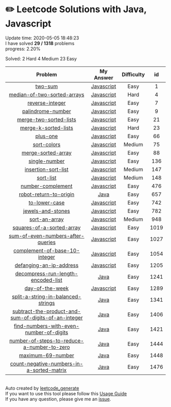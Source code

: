 # :pencil2: Leetcode Solutions with Java, Javascript 
Update time:  2020-05-05 18:48:23 <br>
I have solved **29   /   1318** problems <br>
progress: 2.20% <br>

Solved:
        2 Hard
        4 Medium
        23 Easy

| Problem | My Answer | Difficulty | id |
|:---:|:---:|:---:|:---:|
|[two-sum](https://leetcode.com/problems/two-sum)|[Javascript](https://github.com/LanHao0/leetcode_solution/blob/master/solutions/0001-two-sum/two-sum.js)|Easy|1|
|[median-of-two-sorted-arrays](https://leetcode.com/problems/median-of-two-sorted-arrays)|[Javascript](https://github.com/LanHao0/leetcode_solution/blob/master/solutions/0004-median-of-two-sorted-arrays/median-of-two-sorted-arrays.js)|Hard|4|
|[reverse-integer](https://leetcode.com/problems/reverse-integer)|[Javascript](https://github.com/LanHao0/leetcode_solution/blob/master/solutions/0007-reverse-integer/reverse-integer.js)|Easy|7|
|[palindrome-number](https://leetcode.com/problems/palindrome-number)|[Javascript](https://github.com/LanHao0/leetcode_solution/blob/master/solutions/0009-palindrome-number/palindrome-number.js)|Easy|9|
|[merge-two-sorted-lists](https://leetcode.com/problems/merge-two-sorted-lists)|[Javascript](https://github.com/LanHao0/leetcode_solution/blob/master/solutions/0021-merge-two-sorted-lists/merge-two-sorted-lists.js)|Easy|21|
|[merge-k-sorted-lists](https://leetcode.com/problems/merge-k-sorted-lists)|[Javascript](https://github.com/LanHao0/leetcode_solution/blob/master/solutions/0023-merge-k-sorted-lists/merge-k-sorted-lists.js)|Hard|23|
|[plus-one](https://leetcode.com/problems/plus-one)|[Javascript](https://github.com/LanHao0/leetcode_solution/blob/master/solutions/0066-plus-one/plus-one.js)|Easy|66|
|[sort-colors](https://leetcode.com/problems/sort-colors)|[Javascript](https://github.com/LanHao0/leetcode_solution/blob/master/solutions/0075-sort-colors/sort-colors.js)|Medium|75|
|[merge-sorted-array](https://leetcode.com/problems/merge-sorted-array)|[Javascript](https://github.com/LanHao0/leetcode_solution/blob/master/solutions/0088-merge-sorted-array/merge-sorted-array.js)|Easy|88|
|[single-number](https://leetcode.com/problems/single-number)|[Javascript](https://github.com/LanHao0/leetcode_solution/blob/master/solutions/0136-single-number/single-number.js)|Easy|136|
|[insertion-sort-list](https://leetcode.com/problems/insertion-sort-list)|[Javascript](https://github.com/LanHao0/leetcode_solution/blob/master/solutions/0147-insertion-sort-list/insertion-sort-list.js)|Medium|147|
|[sort-list](https://leetcode.com/problems/sort-list)|[Javascript](https://github.com/LanHao0/leetcode_solution/blob/master/solutions/0148-sort-list/sort-list.js)|Medium|148|
|[number-complement](https://leetcode.com/problems/number-complement)|[Javascript](https://github.com/LanHao0/leetcode_solution/blob/master/solutions/0476-number-complement/number-complement.js)|Easy|476|
|[robot-return-to-origin](https://leetcode.com/problems/robot-return-to-origin)|[Java](https://github.com/LanHao0/leetcode_solution/blob/master/solutions/0657-robot-return-to-origin/robot-return-to-origin.java)|Easy|657|
|[to-lower-case](https://leetcode.com/problems/to-lower-case)|[Javascript](https://github.com/LanHao0/leetcode_solution/blob/master/solutions/0742-to-lower-case/to-lower-case.js)|Easy|742|
|[jewels-and-stones](https://leetcode.com/problems/jewels-and-stones)|[Javascript](https://github.com/LanHao0/leetcode_solution/blob/master/solutions/0782-jewels-and-stones/jewels-and-stones.js)|Easy|782|
|[sort-an-array](https://leetcode.com/problems/sort-an-array)|[Javascript](https://github.com/LanHao0/leetcode_solution/blob/master/solutions/0948-sort-an-array/sort-an-array.js)|Medium|948|
|[squares-of-a-sorted-array](https://leetcode.com/problems/squares-of-a-sorted-array)|[Javascript](https://github.com/LanHao0/leetcode_solution/blob/master/solutions/1019-squares-of-a-sorted-array/squares-of-a-sorted-array.js)|Easy|1019|
|[sum-of-even-numbers-after-queries](https://leetcode.com/problems/sum-of-even-numbers-after-queries)|[Javascript](https://github.com/LanHao0/leetcode_solution/blob/master/solutions/1027-sum-of-even-numbers-after-queries/sum-of-even-numbers-after-queries.js)|Easy|1027|
|[complement-of-base-10-integer](https://leetcode.com/problems/complement-of-base-10-integer)|[Javascript](https://github.com/LanHao0/leetcode_solution/blob/master/solutions/1054-complement-of-base-10-integer/complement-of-base-10-integer.js)|Easy|1054|
|[defanging-an-ip-address](https://leetcode.com/problems/defanging-an-ip-address)|[Javascript](https://github.com/LanHao0/leetcode_solution/blob/master/solutions/1205-defanging-an-ip-address/defanging-an-ip-address.js)|Easy|1205|
|[decompress-run-length-encoded-list](https://leetcode.com/problems/decompress-run-length-encoded-list)|[Java](https://github.com/LanHao0/leetcode_solution/blob/master/solutions/1241-decompress-run-length-encoded-list/decompress-run-length-encoded-list.java)|Easy|1241|
|[day-of-the-week](https://leetcode.com/problems/day-of-the-week)|[Javascript](https://github.com/LanHao0/leetcode_solution/blob/master/solutions/1289-day-of-the-week/day-of-the-week.js)|Easy|1289|
|[split-a-string-in-balanced-strings](https://leetcode.com/problems/split-a-string-in-balanced-strings)|[Java](https://github.com/LanHao0/leetcode_solution/blob/master/solutions/1341-split-a-string-in-balanced-strings/split-a-string-in-balanced-strings.java)|Easy|1341|
|[subtract-the-product-and-sum-of-digits-of-an-integer](https://leetcode.com/problems/subtract-the-product-and-sum-of-digits-of-an-integer)|[Java](https://github.com/LanHao0/leetcode_solution/blob/master/solutions/1406-subtract-the-product-and-sum-of-digits-of-an-integer/subtract-the-product-and-sum-of-digits-of-an-integer.java)|Easy|1406|
|[find-numbers-with-even-number-of-digits](https://leetcode.com/problems/find-numbers-with-even-number-of-digits)|[Java](https://github.com/LanHao0/leetcode_solution/blob/master/solutions/1421-find-numbers-with-even-number-of-digits/find-numbers-with-even-number-of-digits.java)|Easy|1421|
|[number-of-steps-to-reduce-a-number-to-zero](https://leetcode.com/problems/number-of-steps-to-reduce-a-number-to-zero)|[Java](https://github.com/LanHao0/leetcode_solution/blob/master/solutions/1444-number-of-steps-to-reduce-a-number-to-zero/number-of-steps-to-reduce-a-number-to-zero.java)|Easy|1444|
|[maximum-69-number](https://leetcode.com/problems/maximum-69-number)|[Java](https://github.com/LanHao0/leetcode_solution/blob/master/solutions/1448-maximum-69-number/maximum-69-number.java)|Easy|1448|
|[count-negative-numbers-in-a-sorted-matrix](https://leetcode.com/problems/count-negative-numbers-in-a-sorted-matrix)|[Java](https://github.com/LanHao0/leetcode_solution/blob/master/solutions/1476-count-negative-numbers-in-a-sorted-matrix/count-negative-numbers-in-a-sorted-matrix.java)|Easy|1476|
<br>Auto created by [leetcode_generate](https://github.com/bonfy/leetcode)<br>If you want to use this tool please follow this [Usage Guide](https://github.com/bonfy/leetcode/blob/master/README_leetcode_generate.md)<br>If you have any question, please give me an [issue](https://github.com/LanHao0/leetcode_solution/issues).
